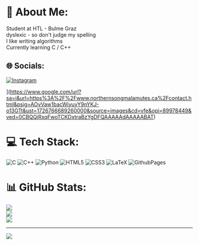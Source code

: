 
# 💫 About Me:
Student at HTL - Bulme Graz <br>
dyslexic - so don't judge my spelling <br>
I like writing algorithms<br>
Currently learning C / C++<br>


## 🌐 Socials:
[![Instagram](https://img.shields.io/badge/Instagram-%23E4405F.svg?logo=Instagram&logoColor=white)](https://instagram.com/samuelfindenig) 

](https://www.google.com/url?sa=i&url=https%3A%2F%2Fwww.northernsongmalamutes.ca%2Fcontact.html&psig=AOvVaw1bacWiyuyY9nYKJ-o13GTt&ust=1726766689260000&source=images&cd=vfe&opi=89978449&ved=0CBQQjRxqFwoTCKDxtraBzYgDFQAAAAAdAAAAABAT)
# 💻 Tech Stack:
![C](https://img.shields.io/badge/c-%2300599C.svg?style=for-the-badge&logo=c&logoColor=white) ![C++](https://img.shields.io/badge/c++-%2300599C.svg?style=for-the-badge&logo=c%2B%2B&logoColor=white) ![Python](https://img.shields.io/badge/python-3670A0?style=for-the-badge&logo=python&logoColor=ffdd54) ![HTML5](https://img.shields.io/badge/html5-%23E34F26.svg?style=for-the-badge&logo=html5&logoColor=white) ![CSS3](https://img.shields.io/badge/css3-%231572B6.svg?style=for-the-badge&logo=css3&logoColor=white) ![LaTeX](https://img.shields.io/badge/latex-%23008080.svg?style=for-the-badge&logo=latex&logoColor=white) ![GithubPages](https://img.shields.io/badge/github%20pages-121013?style=for-the-badge&logo=github&logoColor=white)
# 📊 GitHub Stats:
![](https://github-readme-stats.vercel.app/api?username=samuelfindenig&theme=date_night&hide_border=false&include_all_commits=true&count_private=true)<br/>
![](https://github-readme-streak-stats.herokuapp.com/?user=samuelfindenig&theme=date_night&hide_border=false)<br/>
![](https://github-readme-stats.vercel.app/api/top-langs/?username=samuelfindenig&theme=date_night&hide_border=false&include_all_commits=true&count_private=true&layout=compact)

---
[![](https://visitcount.itsvg.in/api?id=samuelfindenig&icon=0&color=0)](https://visitcount.itsvg.in)





